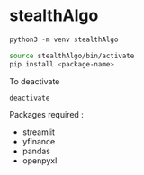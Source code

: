 # stealthAlgo

```python
python3 -m venv stealthAlgo
```

```bash
source stealthAlgo/bin/activate
pip install <package-name>
```

To deactivate

```bash
deactivate
```

Packages required :

- streamlit
- yfinance
- pandas
- openpyxl
